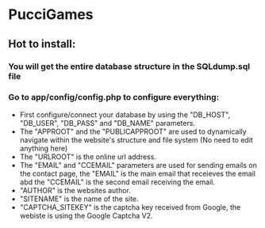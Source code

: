 # PucciGames

## Hot to install:

 ### You will get the entire database structure in the SQLdump.sql file
 ### Go to app/config/config.php to configure everything:
  - First configure/connect your database by using the "DB_HOST", "DB_USER", "DB_PASS" and "DB_NAME" parameters.
  - The "APPROOT" and the "PUBLICAPPROOT" are used to dynamically navigate within the website's structure and file system (No need to edit anything here)
  - The "URLROOT" is the online url address.
  - The "EMAIL" and "CCEMAIL" parameters are used for sending emails on the contact page, the "EMAIL" is the main email that receieves the email abd the "CCEMAIL" is the second email receiving the email.
  - "AUTHOR" is the websites author.
  - "SITENAME" is the name of the site.
  - "CAPTCHA_SITEKEY" is the captcha key received from Google, the webiste is using the Google Captcha V2.

